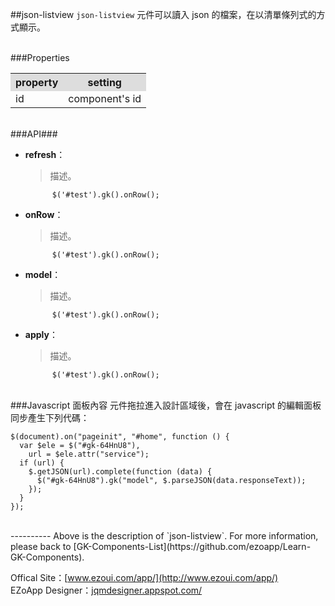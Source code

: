 ##json-listview
`json-listview` 元件可以讀入 json 的檔案，在以清單條列式的方式顯示。 

<br/>
###Properties
<table>

<tr>
<th style="background:#ddd;">property</th>
<th style="background:#ddd;">setting</th>
</tr>

<tr>
<td>id</td>
<td>component's id</td>
</tr>

</table>

<br/>
###API###

- **refresh**：  
  	> 描述。

			$('#test').gk().onRow();


- **onRow**：  
  	> 描述。

			$('#test').gk().onRow();


- **model**：  
  	> 描述。

			$('#test').gk().onRow();


- **apply**：  
  	> 描述。

			$('#test').gk().onRow();


<br/>
###Javascript 面板內容
元件拖拉進入設計區域後，會在 javascript 的編輯面板同步產生下列代碼：

	$(document).on("pageinit", "#home", function () {
	  var $ele = $("#gk-64HnU8"),
	    url = $ele.attr("service");
	  if (url) {
	    $.getJSON(url).complete(function (data) {
	      $("#gk-64HnU8").gk("model", $.parseJSON(data.responseText));
	    });
	  }
	});

<br/>
----------
Above is the description of `json-listview`. For more information, please back to [GK-Components-List](https://github.com/ezoapp/Learn-GK-Components).

Offical Site：[www.ezoui.com/app/](http://www.ezoui.com/app/)  
EZoApp Designer：[jqmdesigner.appspot.com/](http://jqmdesigner.appspot.com/)





